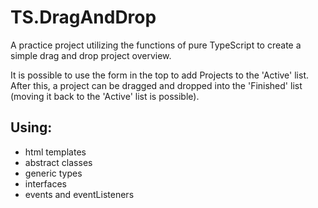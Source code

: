 # TS.DragAndDrop
A practice project utilizing the functions of pure TypeScript to create a simple drag and drop project overview.

It is possible to use the form in the top to add Projects to the 'Active' list. After this, a project can be
dragged and dropped into the 'Finished' list (moving it back to the 'Active' list is possible).

## Using:
- html templates
- abstract classes
- generic types
- interfaces
- events and eventListeners
